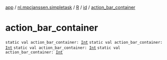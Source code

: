 [app](../../../index.md) / [nl.mpcjanssen.simpletask](../../index.md) / [R](../index.md) / [id](index.md) / [action_bar_container](.)

# action_bar_container

`static val action_bar_container: `[`Int`](https://kotlinlang.org/api/latest/jvm/stdlib/kotlin/-int/index.html)
`static val action_bar_container: `[`Int`](https://kotlinlang.org/api/latest/jvm/stdlib/kotlin/-int/index.html)
`static val action_bar_container: `[`Int`](https://kotlinlang.org/api/latest/jvm/stdlib/kotlin/-int/index.html)
`static val action_bar_container: `[`Int`](https://kotlinlang.org/api/latest/jvm/stdlib/kotlin/-int/index.html)